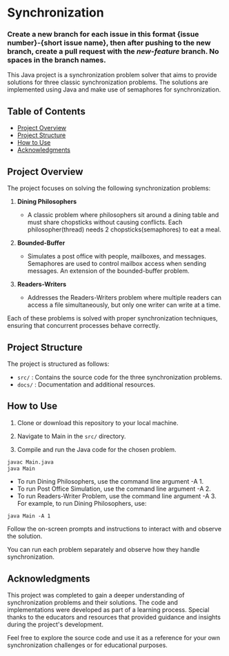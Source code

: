 # Synchronization

### __Create a new branch for each issue in this format {issue number}-{short issue name},  then after pushing to the new branch, create a pull request with the *new-feature* branch.  No spaces in the branch names.__

This Java project is a synchronization problem solver that aims to provide solutions for three classic synchronization problems. The solutions are implemented using Java and make use of semaphores for synchronization.

## Table of Contents
- [Project Overview](#project-overview)
- [Project Structure](#project-structure)
- [How to Use](#how-to-use)
- [Acknowledgments](#acknowledgments)

## Project Overview

The project focuses on solving the following synchronization problems:

1. **Dining Philosophers**
   - A classic problem where philosophers sit around a dining table and must share chopsticks without causing conflicts. Each philosopher(thread) needs 2 chopsticks(semaphores) to eat a meal.

2. **Bounded-Buffer**
   - Simulates a post office with people, mailboxes, and messages. Semaphores are used to control mailbox access when sending messages. An extension of the bounded-buffer problem.

3. **Readers-Writers**
   - Addresses the Readers-Writers problem where multiple readers can access a file simultaneously, but only one writer can write at a time.

Each of these problems is solved with proper synchronization techniques, ensuring that concurrent processes behave correctly.

## Project Structure

The project is structured as follows:

- `src/` : Contains the source code for the three synchronization problems.
- `docs/` : Documentation and additional resources.

## How to Use

1. Clone or download this repository to your local machine.

2. Navigate to Main in the `src/` directory.

3. Compile and run the Java code for the chosen problem.

```bash
javac Main.java
java Main
```

- To run Dining Philosophers, use the command line argument -A 1.
- To run Post Office Simulation, use the command line argument -A 2.
- To run Readers-Writer Problem, use the command line argument -A 3.
For example, to run Dining Philosophers, use:

```
java Main -A 1
```

Follow the on-screen prompts and instructions to interact with and observe the solution.

You can run each problem separately and observe how they handle synchronization.

## Acknowledgments
This project was completed to gain a deeper understanding of synchronization problems and their solutions. The code and implementations were developed as part of a learning process. Special thanks to the educators and resources that provided guidance and insights during the project's development.

Feel free to explore the source code and use it as a reference for your own synchronization challenges or for educational purposes.
